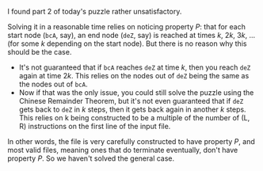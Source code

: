 I found part 2 of today's puzzle rather unsatisfactory.

Solving it in a reasonable time relies on noticing property $P$: that for each start node (`bcA`, say), an end node (`deZ`, say) is reached at times $k$, $2k$, $3k$, ...
(for some $k$ depending on the start node). But there is no reason why this should be the case.
* It's not guaranteed that if `bcA` reaches `deZ` at time $k$, then you reach `deZ` again at time $2k$.
This relies on the nodes out of `deZ` being the same as the nodes out of `bcA`.
* Now if that was the only issue, you could still solve the puzzle using the Chinese Remainder Theorem, but
it's not even guaranteed that if `deZ` gets back to `deZ` in $k$ steps, then it gets back again in another $k$ steps.
This relies on k being constructed to be a multiple of the number of (L, R) instructions on the first line of the input file.

In other words, the file is very carefully constructed to have property $P$, and most valid files, meaning ones that do terminate eventually, don't have property $P$.
So we haven't solved the general case.
